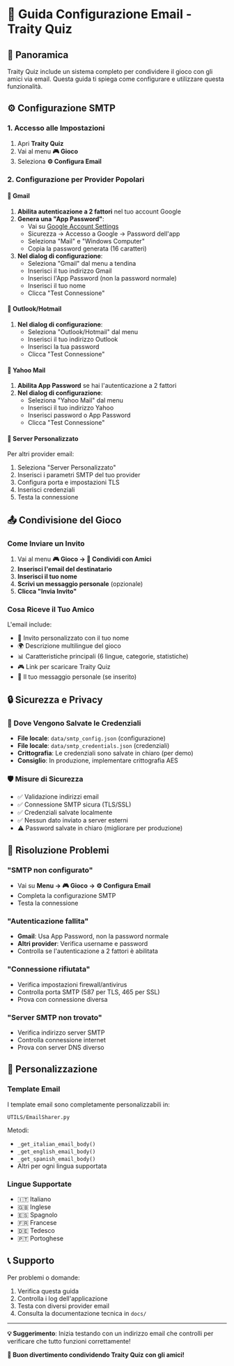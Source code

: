 # 📧 Guida Configurazione Email - Traity Quiz

## 🎯 Panoramica
Traity Quiz include un sistema completo per condividere il gioco con gli amici via email. Questa guida ti spiega come configurare e utilizzare questa funzionalità.

## ⚙️ Configurazione SMTP

### 1. Accesso alle Impostazioni
1. Apri **Traity Quiz**
2. Vai al menu **🎮 Gioco**
3. Seleziona **⚙️ Configura Email**

### 2. Configurazione per Provider Popolari

#### 📧 Gmail
1. **Abilita autenticazione a 2 fattori** nel tuo account Google
2. **Genera una "App Password"**:
   - Vai su [Google Account Settings](https://myaccount.google.com/)
   - Sicurezza → Accesso a Google → Password dell'app
   - Seleziona "Mail" e "Windows Computer"
   - Copia la password generata (16 caratteri)
3. **Nel dialog di configurazione**:
   - Seleziona "Gmail" dal menu a tendina
   - Inserisci il tuo indirizzo Gmail
   - Inserisci l'App Password (non la password normale)
   - Inserisci il tuo nome
   - Clicca "Test Connessione"

#### 📧 Outlook/Hotmail
1. **Nel dialog di configurazione**:
   - Seleziona "Outlook/Hotmail" dal menu
   - Inserisci il tuo indirizzo Outlook
   - Inserisci la tua password
   - Clicca "Test Connessione"

#### 📧 Yahoo Mail
1. **Abilita App Password** se hai l'autenticazione a 2 fattori
2. **Nel dialog di configurazione**:
   - Seleziona "Yahoo Mail" dal menu
   - Inserisci il tuo indirizzo Yahoo
   - Inserisci password o App Password
   - Clicca "Test Connessione"

#### 🔧 Server Personalizzato
Per altri provider email:
1. Seleziona "Server Personalizzato"
2. Inserisci i parametri SMTP del tuo provider
3. Configura porta e impostazioni TLS
4. Inserisci credenziali
5. Testa la connessione

## 📤 Condivisione del Gioco

### Come Inviare un Invito
1. Vai al menu **🎮 Gioco → 📧 Condividi con Amici**
2. **Inserisci l'email del destinatario**
3. **Inserisci il tuo nome**
4. **Scrivi un messaggio personale** (opzionale)
5. **Clicca "Invia Invito"**

### Cosa Riceve il Tuo Amico
L'email include:
- 🎯 Invito personalizzato con il tuo nome
- 🌍 Descrizione multilingue del gioco
- 📊 Caratteristiche principali (6 lingue, categorie, statistiche)
- 🎮 Link per scaricare Traity Quiz
- 💬 Il tuo messaggio personale (se inserito)

## 🔒 Sicurezza e Privacy

### 📁 Dove Vengono Salvate le Credenziali
- **File locale**: `data/smtp_config.json` (configurazione)
- **File locale**: `data/smtp_credentials.json` (credenziali)
- **Crittografia**: Le credenziali sono salvate in chiaro (per demo)
- **Consiglio**: In produzione, implementare crittografia AES

### 🛡️ Misure di Sicurezza
- ✅ Validazione indirizzi email
- ✅ Connessione SMTP sicura (TLS/SSL)
- ✅ Credenziali salvate localmente
- ✅ Nessun dato inviato a server esterni
- ⚠️ Password salvate in chiaro (migliorare per produzione)

## 🔧 Risoluzione Problemi

### "SMTP non configurato"
- Vai su **Menu → 🎮 Gioco → ⚙️ Configura Email**
- Completa la configurazione SMTP
- Testa la connessione

### "Autenticazione fallita"
- **Gmail**: Usa App Password, non la password normale
- **Altri provider**: Verifica username e password
- Controlla se l'autenticazione a 2 fattori è abilitata

### "Connessione rifiutata"
- Verifica impostazioni firewall/antivirus
- Controlla porta SMTP (587 per TLS, 465 per SSL)
- Prova con connessione diversa

### "Server SMTP non trovato"
- Verifica indirizzo server SMTP
- Controlla connessione internet
- Prova con server DNS diverso

## 🎨 Personalizzazione

### Template Email
I template email sono completamente personalizzabili in:
```
UTILS/EmailSharer.py
```
Metodi:
- `_get_italian_email_body()`
- `_get_english_email_body()`
- `_get_spanish_email_body()`
- Altri per ogni lingua supportata

### Lingue Supportate
- 🇮🇹 Italiano
- 🇬🇧 Inglese
- 🇪🇸 Spagnolo
- 🇫🇷 Francese
- 🇩🇪 Tedesco
- 🇵🇹 Portoghese

## 📞 Supporto

Per problemi o domande:
1. Verifica questa guida
2. Controlla i log dell'applicazione
3. Testa con diversi provider email
4. Consulta la documentazione tecnica in `docs/`

---
**💡 Suggerimento**: Inizia testando con un indirizzo email che controlli per verificare che tutto funzioni correttamente!

**🎉 Buon divertimento condividendo Traity Quiz con gli amici!**

